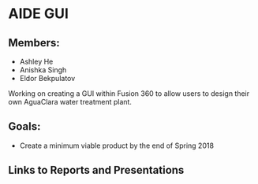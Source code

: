 # AIDE GUI


## Members:
* Ashley He  
* Anishka Singh  
* Eldor Bekpulatov


Working on creating a GUI within Fusion 360 to allow users to design their own AguaClara water treatment plant.  


## Goals:
* Create a minimum viable product by the end of Spring 2018


## Links to Reports and Presentations
